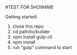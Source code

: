 #TEST FOR SHOW4ME

Getting started:

1. clone this repo
2. cd path/to/builder
3. npm install gulp-cli
4. npm install
5. run "gulp" command to start
